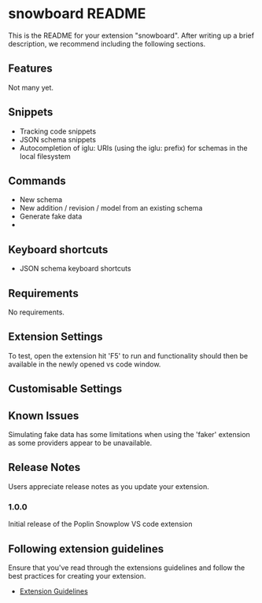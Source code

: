 # snowboard README

This is the README for your extension "snowboard". After writing up a brief description, we recommend including the following sections.

## Features

Not many yet.

## Snippets

- Tracking code snippets
- JSON schema snippets
- Autocompletion of iglu: URIs (using the iglu: prefix) for schemas in the local filesystem

## Commands

- New schema
- New addition / revision / model from an existing schema
- Generate fake data
- 

## Keyboard shortcuts

- JSON schema keyboard shortcuts

## Requirements

No requirements.

## Extension Settings

To test, open the extension hit 'F5' to run and functionality should then be available in the newly opened vs code window.

## Customisable Settings


## Known Issues

Simulating fake data has some limitations when using the 'faker' extension as some providers appear to be unavailable.


## Release Notes

Users appreciate release notes as you update your extension.

### 1.0.0


Initial release of the Poplin Snowplow VS code extension

## Following extension guidelines

Ensure that you've read through the extensions guidelines and follow the best practices for creating your extension.

* [Extension Guidelines](https://code.visualstudio.com/api/references/extension-guidelines)


